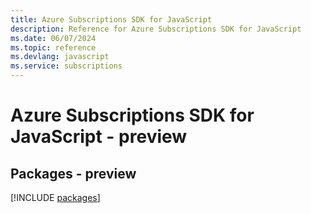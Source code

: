```yaml
---
title: Azure Subscriptions SDK for JavaScript
description: Reference for Azure Subscriptions SDK for JavaScript
ms.date: 06/07/2024
ms.topic: reference
ms.devlang: javascript
ms.service: subscriptions
---
```

# Azure Subscriptions SDK for JavaScript - preview
## Packages - preview
[!INCLUDE [packages](subscriptions-index.md)]